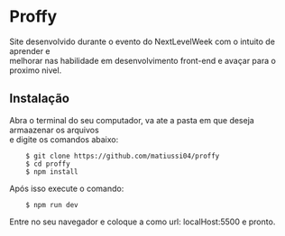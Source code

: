 # Proffy

Site desenvolvido durante o evento do NextLevelWeek com o intuito de aprender e  
melhorar nas habilidade em desenvolvimento front-end e avaçar para o proximo nivel.

## Instalação

Abra o terminal do seu computador, va ate a pasta em que deseja armaazenar os arquivos  
e digite os comandos abaixo:

        $ git clone https://github.com/matiussi04/proffy
        $ cd proffy  
        $ npm install 


Após isso execute o comando:

        $ npm run dev

Entre no seu navegador e coloque a como url: localHost:5500 e pronto.